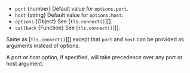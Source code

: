 <!-- YAML
added: v0.11.3
-->

* `port` {number} Default value for `options.port`.
* `host` {string} Default value for `options.host`.
* `options` {Object} See [`tls.connect()`][].
* `callback` {Function} See [`tls.connect()`][].

Same as [`tls.connect()`][] except that `port` and `host` can be provided
as arguments instead of options.

A port or host option, if specified, will take precedence over any port or host
argument.

